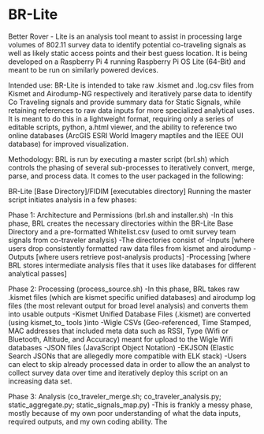 # BR-Lite
Better Rover - Lite is an analysis tool meant to assist in processing large volumes of 802.11 survey data to identify potential co-traveling signals as well as likely static access points and their best guess location. It is being developed on a Raspberry Pi 4 running Raspberry Pi OS Lite (64-Bit) and meant to be run on similarly powered devices.

Intended use: BR-Lite is intended to take raw .kismet and .log.csv files from Kismet and Airodump-NG respectively and iteratively parse data to identify Co Traveling signals and provide summary data for Static Signals, while retaining references to raw data inputs for more specialized analytical uses. It is meant to do this in a lightweight format, requiring only a series of editable scripts, python, a.html viewer, and the ability to reference two online databases (ArcGIS ESRI World Imagery maptiles and the IEEE OUI database) for improved visualization. 


Methodology: BRL is run by executing a master script (brl.sh) which controls the phasing of several sub-processes to iteratively convert, merge, parse, and process data. It comes to the user packaged in the following:

BR-Lite [Base Directory]/FIDIM [executables directory]
Running the master script initiates analysis in a few phases:

Phase 1: Architecture and Permissions (brl.sh and installer.sh)
-In this phase, BRL creates the necessary directories within the BR-Lite Base Directory and a pre-formatted Whitelist.csv (used to omit survey team signals from co-traveler analysis)
-The directories consist of 
    -Inputs [where users drop consistently formatted raw data files from kismet and airodump
    -Outputs [where users retrieve post-analysis products]
    -Processing [where BRL stores intermediate analysis files that it uses like databases for different analytical passes]

Phase 2: Processing (process_source.sh)
-In this phase, BRL takes raw .kismet files (which are kismet specific unified databases) and airodump log files (the most relevant output for broad level analysis) and converts them into usable outputs
      -Kismet Unified Database Files (.kismet) are converted (using kismet_to_<output> tools )into
          -Wigle CSVs (Geo-referenced, Time Stamped, MAC addresses that included meta data such as RSSI, Type (Wifi or Bluetooth, Altitude, and Accuracy) meant for upload to the Wigle Wifi databases
          -JSON files (JavaScript Object Notation)
          -EKJSON (Elastic Search JSONs that are allegedly more compatible with ELK stack)
-Users can elect to skip already processed data in order to allow the an analyst to collect survey data over time and iteratively deploy this script on an increasing data set. 

Phase 3: Analysis (co_traveler_merge.sh; co_traveler_analysis.py; static_aggregate.py; static_signals_map.py)
-This is frankly a messy phase, mostly because of my own poor understanding of what the data inputs, required outputs, and my own coding ability. The
